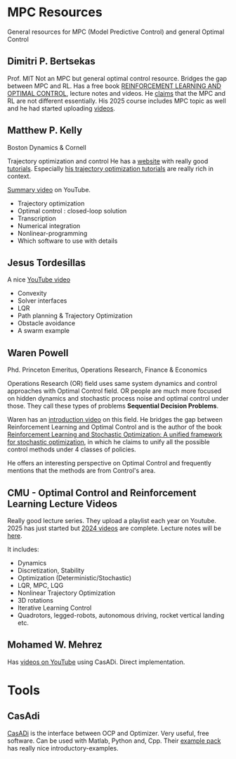 # MPC Resources
General resources for MPC (Model Predictive Control) and general Optimal Control

## Dimitri P. Bertsekas
Prof. MIT
Not an MPC but general optimal control resource. Bridges the gap between MPC and RL. Has a free book [REINFORCEMENT LEARNING AND OPTIMAL CONTROL](http://web.mit.edu/dimitrib/www/RLbook.html), lecture notes and videos. He [claims](https://www.youtube.com/watch?v=UeVs0Op-Ui4) that the MPC and RL are not different essentially. His 2025 course includes MPC topic as well and he had started uploading [videos](https://www.youtube.com/watch?v=AdxhPj0PDHM).

## Matthew P. Kelly
Boston Dynamics & Cornell

Trajectory optimization and control
He has a [website](http://www.matthewpeterkelly.com/) with really good [tutorials](http://www.matthewpeterkelly.com/tutorials/index.html). Especially [his trajectory optimization tutorials](http://www.matthewpeterkelly.com/tutorials/trajectoryOptimization/index.html) are really rich in context.

[Summary video](https://www.youtube.com/watch?v=wlkRYMVUZTs) on YouTube.

* Trajectory optimization
* Optimal control : closed-loop solution
* Transcription
* Numerical integration
* Nonlinear-programming
* Which software to use with details

## Jesus Tordesillas
A nice [YouTube video](https://www.youtube.com/watch?v=j82Ia436DYY)

* Convexity
* Solver interfaces
* LQR
* Path planning & Trajectory Optimization
* Obstacle avoidance
* A swarm example

## Waren Powell
Phd. Princeton Emeritus, Operations Research, Finance & Economics

Operations Research (OR) field uses same system dynamics and control approaches with Optimal Control field. OR people are much more focused on hidden dynamics and stochastic process noise and optimal control under those. They call these types of problems **Sequential Decision Problems**. 

Waren has an [introduction video](https://www.youtube.com/watch?v=LEYLRn3ci7E&t=366s) on this field. He bridges the gap between Reinforcement Learning and Optimal Control and is the author of the book [Reinforcement Learning and Stochastic Optimization: A unified framework for stochastic optimization](https://castle.princeton.edu/RLSO/), in which he claims to unify all the possible control methods under 4 classes of policies.

He offers an interesting perspective on Optimal Control and frequently mentions that the methods are from Control's area.

## CMU - Optimal Control and Reinforcement Learning Lecture Videos
Really good lecture series. They upload a playlist each year on Youtube. 2025 has just started but [2024 videos](https://www.youtube.com/watch?v=Kj88Nory8ec&list=PLZnJoM76RM6Jv4f7E7RnzW4rijTUTPI4u) are complete. Lecture notes will be [here](https://github.com/Optimal-Control-16-745/lecture-notebooks/tree/main).

It includes:
* Dynamics
* Discretization, Stability
* Optimization (Deterministic/Stochastic)
* LQR, MPC, LQG
* Nonlinear Trajectory Optimization
* 3D rotations
* Iterative Learning Control
* Quadrotors, legged-robots, autonomous driving, rocket vertical landing etc.

## Mohamed W. Mehrez
Has [videos on YouTube](https://www.youtube.com/@MohamedWMehrez) using CasADi. Direct implementation. 

# Tools

## CasAdi
[CasADi](https://web.casadi.org/) is the interface between OCP and Optimizer. Very useful, free software. Can be used with Matlab, Python and, Cpp. Their [example pack](https://github.com/casadi/casadi/tree/main/docs/examples) has really nice introductory-examples.
